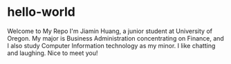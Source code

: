 # hello-world
Welcome to My Repo
I'm Jiamin Huang, a junior student at University of Oregon. My major is Business Administration concentrating on Finance, and I also study Computer Information technology as my minor. I like chatting and laughing. Nice to meet you!
